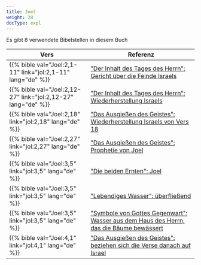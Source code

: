 ```yaml
---
title: Joel
weight: 28
docType: expl
---
```


Es gibt 8 verwendete Bibelstellen in diesem Buch

| Vers | Referenz |
|-------|-----------|
| {{% bible val="Joel:2,1-11" link="jol:2,1-11" lang="de" %}} | ["Der Inhalt des Tages des Herrn": Gericht über die Feinde Israels](/expl/../expl/background/israel/the-day-of-the-lord#af7c) |
| {{% bible val="Joel:2,12-27" link="jol:2,12-27" lang="de" %}} | ["Der Inhalt des Tages des Herrn": Wiederherstellung Israels](/expl/../expl/background/israel/the-day-of-the-lord#af7c) |
| {{% bible val="Joel:2,18" link="jol:2,18" lang="de" %}} | ["Das Ausgießen des Geistes": Wiederherstellung Israels von Vers 18](/expl/../expl/background/israel/the-church-is-part-of-israel#e989) |
| {{% bible val="Joel:2,27" link="jol:2,27" lang="de" %}} | ["Das Ausgießen des Geistes": Prophetie von Joel](/expl/../expl/background/israel/the-church-is-part-of-israel#e989) |
| {{% bible val="Joel:3,5" link="jol:3,5" lang="de" %}} | ["Die beiden Ernten": Joel](/expl/../expl/content/harvest/gods-army-and-the-seven-angels#45b1) |
| {{% bible val="Joel:3,5" link="jol:3,5" lang="de" %}} | ["Lebendiges Wasser": überfließend](/expl/../expl/content/paradise/the-new-jerusalem#8a3f) |
| {{% bible val="Joel:3,5" link="jol:3,5" lang="de" %}} | ["Symbole von Gottes Gegenwart": Wasser aus dem Haus des Herrn, das die Bäume bewässert](/expl/../expl/content/paradise/the-new-jerusalem#126e) |
| {{% bible val="Joel:4,1" link="jol:4,1" lang="de" %}} | ["Das Ausgießen des Geistes": beziehen sich die Verse danach auf Israel](/expl/../expl/background/israel/the-church-is-part-of-israel#e989) |
